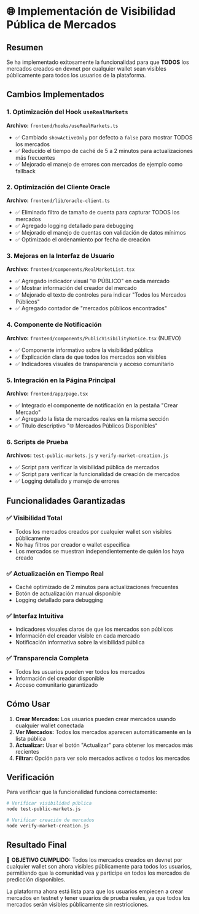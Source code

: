 # 🌐 Implementación de Visibilidad Pública de Mercados

## Resumen
Se ha implementado exitosamente la funcionalidad para que **TODOS** los mercados creados en devnet por cualquier wallet sean visibles públicamente para todos los usuarios de la plataforma.

## Cambios Implementados

### 1. Optimización del Hook `useRealMarkets`
**Archivo:** `frontend/hooks/useRealMarkets.ts`
- ✅ Cambiado `showActiveOnly` por defecto a `false` para mostrar TODOS los mercados
- ✅ Reducido el tiempo de caché de 5 a 2 minutos para actualizaciones más frecuentes
- ✅ Mejorado el manejo de errores con mercados de ejemplo como fallback

### 2. Optimización del Cliente Oracle
**Archivo:** `frontend/lib/oracle-client.ts`
- ✅ Eliminado filtro de tamaño de cuenta para capturar TODOS los mercados
- ✅ Agregado logging detallado para debugging
- ✅ Mejorado el manejo de cuentas con validación de datos mínimos
- ✅ Optimizado el ordenamiento por fecha de creación

### 3. Mejoras en la Interfaz de Usuario
**Archivo:** `frontend/components/RealMarketList.tsx`
- ✅ Agregado indicador visual "🌐 PÚBLICO" en cada mercado
- ✅ Mostrar información del creador del mercado
- ✅ Mejorado el texto de controles para indicar "Todos los Mercados Públicos"
- ✅ Agregado contador de "mercados públicos encontrados"

### 4. Componente de Notificación
**Archivo:** `frontend/components/PublicVisibilityNotice.tsx` (NUEVO)
- ✅ Componente informativo sobre la visibilidad pública
- ✅ Explicación clara de que todos los mercados son visibles
- ✅ Indicadores visuales de transparencia y acceso comunitario

### 5. Integración en la Página Principal
**Archivo:** `frontend/app/page.tsx`
- ✅ Integrado el componente de notificación en la pestaña "Crear Mercado"
- ✅ Agregado la lista de mercados reales en la misma sección
- ✅ Título descriptivo "🌐 Mercados Públicos Disponibles"

### 6. Scripts de Prueba
**Archivos:** `test-public-markets.js` y `verify-market-creation.js`
- ✅ Script para verificar la visibilidad pública de mercados
- ✅ Script para verificar la funcionalidad de creación de mercados
- ✅ Logging detallado y manejo de errores

## Funcionalidades Garantizadas

### ✅ Visibilidad Total
- Todos los mercados creados por cualquier wallet son visibles públicamente
- No hay filtros por creador o wallet específica
- Los mercados se muestran independientemente de quién los haya creado

### ✅ Actualización en Tiempo Real
- Caché optimizado de 2 minutos para actualizaciones frecuentes
- Botón de actualización manual disponible
- Logging detallado para debugging

### ✅ Interfaz Intuitiva
- Indicadores visuales claros de que los mercados son públicos
- Información del creador visible en cada mercado
- Notificación informativa sobre la visibilidad pública

### ✅ Transparencia Completa
- Todos los usuarios pueden ver todos los mercados
- Información del creador disponible
- Acceso comunitario garantizado

## Cómo Usar

1. **Crear Mercados:** Los usuarios pueden crear mercados usando cualquier wallet conectada
2. **Ver Mercados:** Todos los mercados aparecen automáticamente en la lista pública
3. **Actualizar:** Usar el botón "Actualizar" para obtener los mercados más recientes
4. **Filtrar:** Opción para ver solo mercados activos o todos los mercados

## Verificación

Para verificar que la funcionalidad funciona correctamente:

```bash
# Verificar visibilidad pública
node test-public-markets.js

# Verificar creación de mercados
node verify-market-creation.js
```

## Resultado Final

🎯 **OBJETIVO CUMPLIDO:** Todos los mercados creados en devnet por cualquier wallet son ahora visibles públicamente para todos los usuarios, permitiendo que la comunidad vea y participe en todos los mercados de predicción disponibles.

La plataforma ahora está lista para que los usuarios empiecen a crear mercados en testnet y tener usuarios de prueba reales, ya que todos los mercados serán visibles públicamente sin restricciones.
